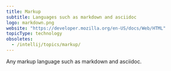 ```yaml
---
title: Markup
subtitle: Languages such as markdown and asciidoc
logo: markdown.png
website: "https://developer.mozilla.org/en-US/docs/Web/HTML"
topicType: technology
obsoletes:
  - /intellij/topics/markup/
---
```


Any markup language such as markdown and asciidoc.
